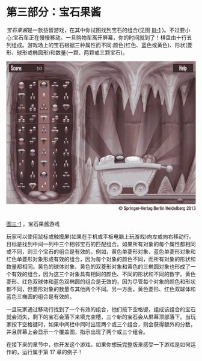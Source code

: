 # 第三部分：宝石果酱

*宝石果酱*是一款益智游戏，在其中你试图找到宝石的组合(见图 [III-1](#Fig1) )。不过要小心:宝石车正在慢慢移动。一旦购物车离开屏幕，你的时间就到了！棋盘由十行五列组成。游戏场上的宝石根据三种属性而不同:颜色(红色、蓝色或黄色)、形状(菱形、球形或椭圆形)和数量(一颗、两颗或三颗宝石)。

![9781430265382_Part03-01.jpg](img/9781430265382_Part03-01.jpg)

[图三-1](#_Fig1) 。宝石果酱游戏

玩家可以使用鼠标或触摸屏(如果在手机或平板电脑上玩游戏)向左或向右移动行。目标是找到中间一列中三个相邻宝石的匹配组合。如果所有对象的每个属性都相同或不同，则三个宝石的组合是有效的。例如，黄色单菱形对象、蓝色单菱形对象和红色单菱形对象形成有效的组合，因为每个对象的颜色不同，而所有对象的形状和数量都相同。黄色的球体对象、黄色的双菱形对象和黄色的三椭圆对象也形成了一个有效的组合，因为这三个对象具有相同的颜色、不同的形状和不同的数字。黄色菱形、红色双球体和蓝色双椭圆的组合是无效的，因为尽管每个对象的颜色和形状都不同，但菱形对象的数量与其他两个不同。另一方面，黄色菱形、红色双球体和蓝色三椭圆的组合是有效的。

一旦玩家通过移动行找到了一个有效的组合，他们按下空格键，组成该组合的宝石就会消失，剩下的宝石会落下来填充空槽，三个新的宝石会从屏幕顶部落下。当玩家按下空格键时，如果中间栏中同时出现两个或三个组合，则会获得额外的分数，并且屏幕上会显示一个覆盖图，指示出现了两个或三个组合。

在接下来的章节中，你开发这个游戏。如果你想玩完整版来感受一下游戏是如何运作的，运行属于第 17 章的例子！
